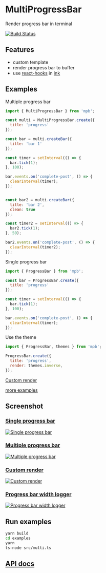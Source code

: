 # MultiProgressBar

Render progress bar in terminal

[![Build Status](https://travis-ci.com/weirongxu/mpb.svg?branch=master)](https://travis-ci.com/weirongxu/mpb)

## Features
* custom template
* render progress bar to buffer
* use [react-hooks](https://reactjs.org/docs/hooks-intro.html) in [ink](https://github.com/vadimdemedes/ink)

## Examples

Multiple progress bar
```javascript
import { MultiProgressBar } from 'mpb';

const multi = MultiProgressBar.create({
  title: 'progress'
});

const bar = multi.createBar({
  title: 'bar 1'
});

const timer = setInterval(() => {
  bar.tick(1);
}, 100);

bar.events.on('complete-post', () => {
  clearInterval(timer);
});


const bar2 = multi.createBar({
  title: 'bar 2',
  clean: true
});

const timer2 = setInterval(() => {
  bar2.tick(1);
}, 50);

bar2.events.on('complete-post', () => {
  clearInterval(timer2);
});
```

Single progress bar
```javascript
import { ProgressBar } from 'mpb';

const bar = ProgressBar.create({
  title: 'progress'
});

const timer = setInterval(() => {
  bar.tick(1);
}, 100);

bar.events.on('complete-post', () => {
  clearInterval(timer);
});
```

Use the theme
```javascript
import { ProgressBar, themes } from 'mpb';

ProgressBar.create({
  title: 'progress',
  render: themes.inverse,
});
```

[Custom render](./examples/src/custom-render.ts)

[more examples](./examples/src)

## Screenshot
### [Single progress bar](./examples/src/single.ts)
[![Single progress bar](https://asciinema.org/a/EZvZHrH81HOSHkx9PyqRLmmLN.svg)](https://asciinema.org/a/EZvZHrH81HOSHkx9PyqRLmmLN)

### [Multiple progress bar](./examples/src/multi.ts)
[![Multiple progress bar](https://asciinema.org/a/1zVuA9veknBZqJC2pbxfCC7sw.svg)](https://asciinema.org/a/1zVuA9veknBZqJC2pbxfCC7sw)

### [Custom render](./examples/src/custom-token.ts)
[![Custom render](https://asciinema.org/a/ZKsTed0tCoPAgdTQfevhhiSf0.svg)](https://asciinema.org/a/ZKsTed0tCoPAgdTQfevhhiSf0)

### [Progress bar width logger](./examples/src/buffer-with-logger.ts)
[![Progress bar width logger](https://asciinema.org/a/EGFHdeKK4SbTMoK6KvgStuELP.svg)](https://asciinema.org/a/EGFHdeKK4SbTMoK6KvgStuELP)

## Run examples
```sh
yarn build
cd examples
yarn
ts-node src/multi.ts
```

## [API docs](https://weirongxu.github.io/mpb/)
